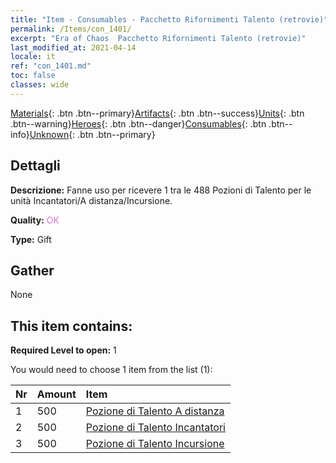```yaml
---
title: "Item - Consumables - Pacchetto Rifornimenti Talento (retrovie)"
permalink: /Items/con_1401/
excerpt: "Era of Chaos  Pacchetto Rifornimenti Talento (retrovie)"
last_modified_at: 2021-04-14
locale: it
ref: "con_1401.md"
toc: false
classes: wide
---
```

 [Materials](/it/Items/){: .btn .btn--primary}[Artifacts](/it/Items/Artifacts/){: .btn .btn--success}[Units](/it/Items/Units/){: .btn .btn--warning}[Heroes](/it/Items/Heroes/){: .btn .btn--danger}[Consumables](/it/Items/Consumables/){: .btn .btn--info}[Unknown](/it/Items/Unknown/){: .btn .btn--primary}

## Dettagli
 **Descrizione:** Fanne uso per ricevere 1 tra le 488 Pozioni di Talento per le unità Incantatori/A distanza/Incursione.

 **Quality:** <span style="color: #DA70D6">OK</span>

 **Type:** Gift

## Gather

  None

## This item contains:

 **Required Level to open:** 1

 You would need to choose 1 item from the list (1):

  | Nr | Amount |     Item    |
  |:---|:-------|:------------|
  | 1 | 500 | [Pozione di Talento A distanza](/it/Items/con_789/) | 
  | 2 | 500 | [Pozione di Talento Incantatori](/it/Items/con_790/) | 
  | 3 | 500 | [Pozione di Talento Incursione](/it/Items/con_788/) | 
